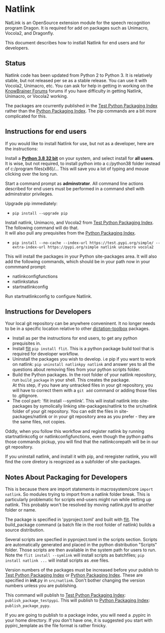 # Natlink

NatLink is an OpenSource extension module for the speech recognition program Dragon. It is required
for add on packages such as Unimacro, Vocola2, and Dragonfly.

This document describes how to instlall Natlink for end users and for developers.

## Status

Natlink code has been updated from Python 2 to Python 3. It is relatively stable, but not released per se as a stable release. You can use
it with Vocola2, Unimacro, etc. You can ask for
help in getting in working on the [KnowBrainer Forums](https://www.knowbrainer.com/forums/forum/categories.cfm?catid=25&entercat=y&CFTREEITEMKEY=25) forums if you have difficulty in getting Natlink, Unimacro, or Vocola2 working.

The packages are ccurrently published in the [Test Python Packaging Index](https://test.pypi.org/) rather than
the [Python Packaging Index](https://pypi.org/). The pip commands are a bit more complicated for this.

## Instructions for end users

If you would like to install Natlink for use, but not as a developer, here are the instructions:

Install a [**Python 3.8 32 bit**](https://www.python.org/downloads/) on your system, and select install for **all users**.  
It is wise, but not required, to install python into a c:/python38 folder instead of c:/program files(x86)/... This will save
you a lot of typing and mouse clicking over the long run.

Start a command prompt as **adminstrator**. All command line actions described for end users must be performed in
a command shell with adminstrator privileges.

Upgrade pip immediately:

- `pip install --upgrade pip`

Install natlink, Unimacro, and Vocola2 from [Test Python Packaging Index](https://test.pypi.org/). The following command will do that.  
It will also pull any prequisites from the [Python Packaging Index](https://pypi.org/).

- `pip install --no-cache --index-url https://test.pypi.org/simple/ --extra-index-url https://pypi.org/simple natlink unimacro vocola2`

This will install the packages in your Python site-packages area. It will also add the following commands, which should be
in your path now in your commmand prompt:

- natlinkconfigfunctions
- natlinkstatus
- startnatlinkconfig

Run startnatlinkconfig to configure Natlink.

## Instructions for Developers

Your local git repository can be anywhere conveninent. It no longer needs to be in a specific location relative to other
[dictation-toolbox](https://github.com/dictation-toolbox) packages.

- Install as per the instructions for end users, to get any python prequisites in.
- Install [flit](https://pypi.org/project/flit/) `pip install flit`. This is a python package build tool that is required for developer workflow.
- Uninstall the packages you wish to develop. i.e pip if you want to work on natlink:
  `pip uninstall natlinkpy natlink` and answer yes to all the questions about removing files from your python scripts folder.
- Build the Python packages. In the root folder of your natlink repository, run `build_package` in your shell. This creates the package.  
  At this step, if you have any untracked files
  in your git repository, you will have to correct them with a `git add` command or adding those files to .gitignore.
- The cool part: `flit install --symlink'. This will install natlink into site-packages by symolically linking
  site-packages/natlink to the src/natlink folder of your git repository. You can edit the files in site-packages/natlink or
  in your git repository area as you prefer - they are the same files, not copies.

Oddly, when you follow this workflow and register natlink by running startnatlinkcofig or natlinkconfigfunctions, even though the
python paths those commands pickup, you will find that the natlinkcorepath will be in our git repository.

If you uninstall natlink, and install it with pip, and reregister natlink, you will find the core diretory is
reognized as a subfolder of site-packages.

## Notes About Packaging for Developers

This is because there are import statements in macrosystem/core `import natlink`. So modules trying to import from a natlink folder break.
This is particularly problematic for scripts end-users might run while setting up natlink. This probably won't be resolved
by moving natlink.pyd to another folder or name.

The package is specified in 'pyproject.toml' and built with [flit](https://pypi.org/project/flit/). The build_package command
(a batch file in the root folder of natlink) builds a source distribution.

Several scripts are specfied in pyproject.toml in the scripts section. Scripts are automatically generated
and placed in the python distribution "Scripts" folder. Those scripts are then available in the system path for
users to run. Note the `flit install --symlink` will install scripts as batchfiles; `pip install natlink ...` will install
scripts as .exe files.

Version numbers of the packages must be increased before your publish to [Test Python Packaging Index](https://test.pypi.org/)
or [Python Packaging Index](https://pypi.org/). These are specified in **init**.py in `src/natlink`. Don't bother changing the
version numbers unless you are publishing.

This command will publish to [Test Python Packaging Index](https://test.pypi.org/): `publish_package_testpypi`.
This will publish to [Python Packaging Index](https://pypi.org/): `publish_package_pypy`.

If you are going to publish to a package index, you will need a .pypirc in your home directory. If you don't have one,
it is suggested you start with pypirc_template as the file format is rather finicky.
